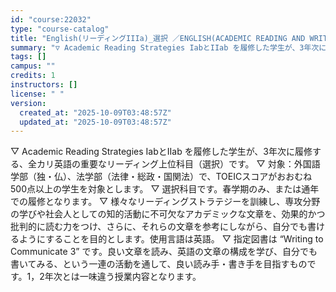 ```yaml
---
id: "course:22032"
type: "course-catalog"
title: "English(リーディングIIIa)_選択 ／ENGLISH(ACADEMIC READING AND WRITING STRATEGIES IIIA)"
summary: "▽ Academic Reading Strategies IabとIIab を履修した学生が、3年次に履修する、全カリ英語の重要なリーディング上位科目（選択）です。 ▽ 対象：外国語学部（独・仏）、法学部（法律・総政・国関法）で、TOEI…"
tags: []
campus: ""
credits: 1
instructors: []
license: " "
version:
  created_at: "2025-10-09T03:48:57Z"
  updated_at: "2025-10-09T03:48:57Z"
---
```


▽ Academic Reading Strategies IabとIIab を履修した学生が、3年次に履修する、全カリ英語の重要なリーディング上位科目（選択）です。 ▽ 対象：外国語学部（独・仏）、法学部（法律・総政・国関法）で、TOEICスコアがおおむね500点以上の学生を対象とします。 ▽ 選択科目です。春学期のみ、または通年での履修となります。 ▽ 様々なリーディングストラテジーを訓練し、専攻分野の学びや社会人としての知的活動に不可欠なアカデミックな文章を、効果的かつ批判的に読む力をつけ、さらに、それらの文章を参考にしながら、自分でも書けるようにすることを目的とします。使用言語は英語。 ▽ 指定図書は “Writing to Communicate 3” です。良い文章を読み、英語の文章の構成を学び、自分でも書いてみる、という一連の活動を通して、良い読み手・書き手を目指すものです。1，2年次とは一味違う授業内容となります。
